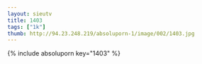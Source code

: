 ```yaml
--- 
layout: sieutv
title: 1403
tags: ["1k"]
thumb: http://94.23.248.219/absoluporn-1/image/002/1403.jpg
---
```

{% include absoluporn key="1403" %} 
